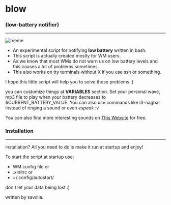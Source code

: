 # blow
### (low-battery notifier)

---

![meme](https://i.pinimg.com/736x/42/73/c4/4273c4aec0cfe16658d6adb9bfd61ef5.jpg)

+ An experimental script for notifying **low battery** written in bash.
+ This script is actually created mostly for WM users.
+ As we know that most WMs do not warn us on low battery levels and this causes a lot of problems sometimes.
+ This also works on tty terminals without X if you use ssh or something.

I hope this little script will help you to solve those problems :)

you can customize things at **VARIABLES** section. Set your personal wave, mp3 file to play when your battery decreases to $CURRENT_BATTERY_VALUE. You can also use commands like i3-nagbar instead of ringing a sound or even *espeak* :v

You can also find more interesting sounds on [This Website](https://freesound.org) for free.

### Installation

---

installation? All you need to do is make it run at startup and enjoy!

To start the script at startup use;
* WM config file
or
* .xinitrc
or
* ~/.config/autostart/

don't let your data being lost :)

written by savolla.

